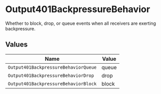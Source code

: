 # Output401BackpressureBehavior

Whether to block, drop, or queue events when all receivers are exerting backpressure.


## Values

| Name                                 | Value                                |
| ------------------------------------ | ------------------------------------ |
| `Output401BackpressureBehaviorQueue` | queue                                |
| `Output401BackpressureBehaviorDrop`  | drop                                 |
| `Output401BackpressureBehaviorBlock` | block                                |